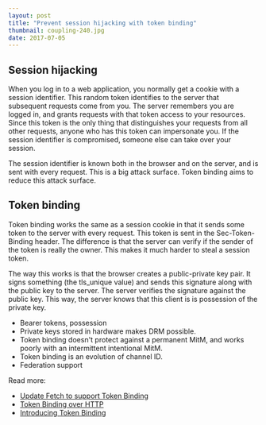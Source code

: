 ```yaml
---
layout: post
title: "Prevent session hijacking with token binding"
thumbnail: coupling-240.jpg
date: 2017-07-05
---
```


## Session hijacking

When you log in to a web application, you normally get a cookie with a session identifier. This random token identifies to the server that subsequent requests come from you. The server remembers you are logged in, and grants requests with that token access to your resources. Since this token is the only thing that distinguishes your requests from all other requests, anyone who has this token can impersonate you. If the session identifier is compromised, someone else can take over your session.

The session identifier is known both in the browser and on the server, and is sent with every request. This is a big attack surface. Token binding aims to reduce this attack surface.

## Token binding

Token binding works the same as a session cookie in that it sends some token to the server with every request. This token is sent in the Sec-Token-Binding header. The difference is that the server can verify if the sender of the token is really the owner. This makes it much harder to steal a session token.

The way this works is that the browser creates a public-private key pair. It signs something (the tls\_unique value) and sends this signature along with the public key to the server. The server verifies the signature against the public key. This way, the server knows that this client is is possession of the private key.








* Bearer tokens, possession
* Private keys stored in hardware makes DRM possible.
* Token binding doesn't protect against a permanent MitM, and works poorly with an intermittent intentional MitM.
* Token binding is an evolution of channel ID.
* Federation support

Read more:
* [Update Fetch to support Token Binding](https://github.com/whatwg/fetch/pull/325)
* [Token Binding over HTTP](https://datatracker.ietf.org/doc/draft-ietf-tokbind-https/)
* [Introducing Token Binding](https://docs.microsoft.com/en-us/windows-server/security/token-binding/introducing-token-binding)
